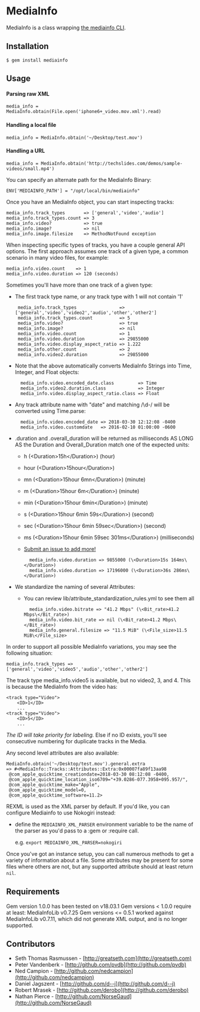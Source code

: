 # MediaInfo

MediaInfo is a class wrapping [the mediainfo CLI](http://mediainfo.sourceforge.net).

## Installation
    
    $ gem install mediainfo
    
## Usage

#### Parsing raw XML
    media_info = MediaInfo.obtain(File.open('iphone6+_video.mov.xml').read)
#### Handling a local file
    media_info = MediaInfo.obtain('~/Desktop/test.mov')
#### Handling a URL
    media_info = MediaInfo.obtain('http://techslides.com/demos/sample-videos/small.mp4')

You can specify an alternate path for the MediaInfo Binary:
    
    ENV['MEDIAINFO_PATH'] = "/opt/local/bin/mediainfo"
    
Once you have an MediaInfo object, you can start inspecting tracks:
    
    media_info.track_types       => ['general','video','audio']
    media_info.track_types.count => 3
    media_info.video?            => true
    media_info.image?            => nil
    media_info.image.filesize    => MethodNotFound exception
    
When inspecting specific types of tracks, you have a couple general API options. The 
first approach assumes one track of a given type, a common scenario in many video files, 
for example:
    
    media_info.video.count    => 1
    media_info.video.duration => 120 (seconds)
    
Sometimes you'll have more than one track of a given type:
 - The first track type name, or any track type with <ID>1</ID> will not contain '1'
       
       
        media_info.track_types                => ['general','video','video2','audio','other','other2']
        media_info.track_types.count          => 5
        media_info.video?                     => true
        media_info.image?                     => nil
        media_info.video.count                => 1
        media_info.video.duration             => 29855000
        media_info.video.display_aspect_ratio => 1.222
        media_info.other.count                => 2
        media_info.video2.duration            => 29855000

- Note that the above automatically converts MediaInfo Strings into Time, Integer, and Float objects:


        media_info.video.encoded_date.class         => Time
        media_info.video2.duration.class            => Integer
        media_info.video.display_aspect_ratio.class => Float
    
- Any track attribute name with "date" and matching /\d-/ will be converted using Time.parse:

    
        media_info.video.encoded_date => 2018-03-30 12:12:08 -0400
        media_info.video.customdate   => 2016-02-10 01:00:00 -0600
    
- .duration and .overall_duration will be returned as milliseconds AS LONG AS the Duration and Overall_Duration match one of the expected units:
    - h (\<Duration>15h\</Duration>) (hour)
    - hour (\<Duration>15hour\</Duration>)
    - mn (\<Duration>15hour 6mn\</Duration>) (minute)
    - m (\<Duration>15hour 6m\</Duration>) (minute)
    - min (\<Duration>15hour 6min\</Duration>) (minute)
    - s (\<Duration>15hour 6min 59s\</Duration>) (second)
    - sec (\<Duration>15hour 6min 59sec\</Duration>) (second)
    - ms (\<Duration>15hour 6min 59sec 301ms\</Duration>) (milliseconds)
    - [Submit an issue to add more!](https://github.com/greatseth/mediainfo/issues)
    
    
            media_info.video.duration => 9855000 (\<Duration>15s 164ms\</Duration>)
            media_info.video.duration => 17196000 (\<Duration>36s 286ms\</Duration>)

- We standardize the naming of several Attributes:
    - You can review lib/attribute_standardization_rules.yml to see them all
    
    
            media_info.video.bitrate => "41.2 Mbps" (\<Bit_rate>41.2 Mbps\</Bit_rate>)
            media_info.video.bit_rate => nil (\<Bit_rate>41.2 Mbps\</Bit_rate>)
            media_info.general.filesize => "11.5 MiB" (\<File_size>11.5 MiB\</File_size>

    
In order to support all possible MediaInfo variations, you may see the following situation:

    media_info.track_types => ['general','video','video5','audio','other','other2']
    
The track type media_info.video5 is available, but no video2, 3, and 4. This is because the MediaInfo from the video has:

    <track type="Video">
        <ID>1</ID>
        ...
    <track type="Video">
        <ID>5</ID>
        ...

*The ID will take priority for labeling.* Else if no ID exists, you'll see consecutive numbering for duplicate tracks in the Media.        
        
Any second level attributes are also available:

    MediaInfo.obtain('~/Desktop/test.mov').general.extra
    => #<MediaInfo::Tracks::Attributes::Extra:0x00007fa89f13aa98
     @com_apple_quicktime_creationdate=2018-03-30 08:12:08 -0400,
     @com_apple_quicktime_location_iso6709="+39.0286-077.3958+095.957/",
     @com_apple_quicktime_make="Apple",
     @com_apple_quicktime_model=0,
     @com_apple_quicktime_software=11.2>

REXML is used as the XML parser by default. If you'd like, you can 
configure Mediainfo to use Nokogiri instead:

  * define the `MEDIAINFO_XML_PARSER` environment variable to be the 
    name of the parser as you'd pass to a :gem or :require call. 
    
    e.g. `export MEDIAINFO_XML_PARSER=nokogiri`
    
Once you've got an instance setup, you can call numerous methods to get 
a variety of information about a file. Some attributes may be present 
for some files where others are not, but any supported attribute 
should at least return `nil`.

## Requirements

Gem version 1.0.0 has been tested on v18.03.1
Gem versions < 1.0.0 require at least: MediaInfoLib v0.7.25
Gem versions <= 0.5.1 worked against MediaInfoLib v0.7.11, which did not 
generate XML output, and is no longer supported.

## Contributors

* Seth Thomas Rasmussen - [http://greatseth.com](http://greatseth.com)
* Peter Vandenberk      - [http://github.com/pvdb](http://github.com/pvdb)
* Ned Campion           - [http://github.com/nedcampion](http://github.com/nedcampion)
* Daniel Jagszent       - [http://github.com/d--j](http://github.com/d--j)
* Robert Mrasek         - [http://github.com/derobo](http://github.com/derobo)
* Nathan Pierce         - [http://github.com/NorseGaud](http://github.com/NorseGaud)